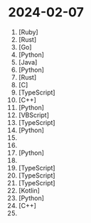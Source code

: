 # 2024-02-07

1. [](https://github.comundefined "The OS for your personal finances") [Ruby]
2. [](https://github.comundefined "a Hassle-Free Python Experience") [Rust]
3. [](https://github.comundefined "An open source, lightweight note-taking service. Easily capture and share your great thoughts.") [Go]
4. [](https://github.comundefined "Generate and auto-execute Python scripts in the cli") [Python]
5. [](https://github.comundefined "A configuration as code language with rich validation and tooling.") [Java]
6. [](https://github.comundefined "Modeling, training, eval, and inference code for OLMo") [Python]
7. [](https://github.comundefined "A Git-compatible VCS that is both simple and powerful") [Rust]
8. [](https://github.comundefined "我的电视 电视直播软件，安装即可使用") [C]
9. [](https://github.comundefined "Open source codebase powering the HuggingChat app") [TypeScript]
10. [](https://github.comundefined "A framework for building native applications using React") [C++]
11. [](https://github.comundefined "LLM powered fuzzing via OSS-Fuzz.") [Python]
12. [](https://github.comundefined "Jetbrains Active Code") [VBScript]
13. [](https://github.comundefined "A RAG LLM co-pilot for browsing the web, powered by local LLMs") [TypeScript]
14. [](https://github.comundefined "🏡 Open source home automation that puts local control and privacy first.") [Python]
15. [](https://github.comundefined "") 
16. [](https://github.comundefined "📺IPTV电视直播，IPv6源[全网可用]，完善的台标，几近完美的EPG节目预告🎈[强迫症福音]") 
17. [](https://github.comundefined "Mobile-Agent: Autonomous Multi-Modal Mobile Device Agent with Visual Perception") [Python]
18. [](https://github.comundefined "AnimateLCM: Accelerating the Animation of Personalized Diffusion Models and Adapters with Decoupled Consistency Learning") 
19. [](https://github.comundefined "") [TypeScript]
20. [](https://github.comundefined "Welcome to New Expensify: a complete re-imagination of financial collaboration, centered around chat. Help us build the next generation of Expensify by sharing feedback and contributing to the code.") [TypeScript]
21. [](https://github.comundefined "MUI X: Build complex and data-rich applications using a growing list of advanced React components, like the Data Grid, Date and Time Pickers, Charts, and more!") [TypeScript]
22. [](https://github.comundefined "provides metadata for chains") [Kotlin]
23. [](https://github.comundefined "AWS zero to hero repo for devops engineers to learn AWS in 30 Days. This repo includes projects, presentations, interview questions and real time examples.") [Python]
24. [](https://github.comundefined "《明日方舟》小助手，全日常一键长草！| A one-click tool for the daily tasks of Arknights, supporting all clients.") [C++]
25. [](https://github.comundefined "Collection of Summer 2024 tech internships!") 
